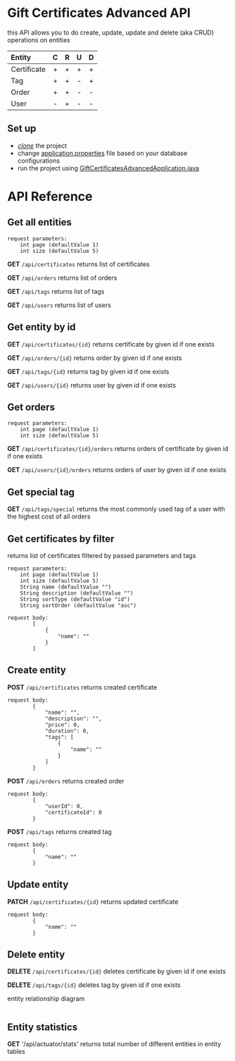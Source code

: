 # Gift Certificates Advanced API

this API allows you to do create, update, update and delete (aka CRUD) operations on entities

| Entity      |  C  |  R  |  U  |  D  |
|:------------|:---:|:---:|:---:|:---:|
| Certificate |  +  |  +  |  +  |  +  |
| Tag         |  +  |  +  |  -  |  +  |
| Order       |  +  |  +  |  -  |  -  |
| User        |  -  |  +  |  -  |  -  |

## Set up 
- [*clone*](https://github.com/bakhridinova/gift-certificates-advanced.git) the project
- change [application.properties](controller/src/main/resources/application.properties) file based on your database configurations
- run the project using [GiftCertificatesAdvancedApplication.java](controller/src/main/java/com/epam/esm/GiftCertificatesAdvancedApplication.java) 

# API Reference 

## Get all entities

```agsl
request parameters:
    int page (defaultValue 1)
    int size (defaultValue 5)
```

**GET** `/api/certificates`
  returns list of certificates


**GET** `/api/orders`
  returns list of orders  


**GET** `/api/tags`
  returns list of tags  


**GET** `/api/users`
  returns list of users

## Get entity by id

**GET** `/api/certificates/{id}`
  returns certificate by given id if one exists


**GET** `/api/orders/{id}`
  returns order by given id if one exists


**GET** `/api/tags/{id}`
  returns tag by given id if one exists


**GET** `/api/users/{id}`
  returns user by given id if one exists

## Get orders

```agsl
request parameters:
    int page (defaultValue 1)
    int size (defaultValue 5)
```

**GET** `/api/certificates/{id}/orders`
returns orders of certificate by given id if one exists

**GET** `/api/users/{id}/orders`
returns orders of user by given id if one exists

## Get special tag

**GET** `/api/tags/special`
returns the most commonly used tag of a user with the highest cost of all orders


## Get certificates by filter
returns list of certificates filtered by passed parameters and tags

```agsl
request parameters:
    int page (defaultValue 1) 
    int size (defaultValue 5) 
    String name (defaultValue "")
    String description (defaultValue "")
    String sortType (defaultValue "id")
    String sortOrder (defaultValue "asc")
```

```agsl
request body:
        [
            {
                "name": ""
            }
        ]
```

## Create entity

**POST** `/api/certificates`
returns created certificate

```agsl
request body:
        {
            "name": "",
            "description": "",
            "price": 0,
            "duration": 0,
            "tags": [
                {
                    "name": ""
                }
            ] 
        }
```

**POST** `/api/orders`
returns created order

```agsl
request body:
        {
            "userId": 0,
            "certificateId": 0
        }
```

**POST** `/api/tags`
returns created tag

```agsl
request body:
        {
            "name": ""
        }
```

## Update entity

**PATCH** `/api/certificates/{id}`
returns updated certificate

```agsl
request body:
        {
            "name": ""
        }
```


## Delete entity
**DELETE** `/api/certificates/{id}`
deletes certificate by given id if one exists


**DELETE** `/api/tags/{id}`
deletes tag by given id if one exists

entity relationship diagram

<img src="https://user-images.githubusercontent.com/100201504/230478278-9b82ee50-bf41-4ef0-9324-d41755d5178b.png" alt=""/>


## Entity statistics
**GET** '/api/actuator/stats'
returns total number of different entities in entity tables